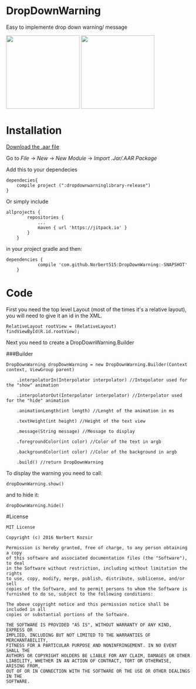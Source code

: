 # DropDownWarning
Easy to implemente drop down warning/ message

<img src="gif/bounce.gif" width="200">
<img src="gif/standart.gif" width="200">

# Installation

[Download the .aar file](https://github.com/Brudigem/DropDownWarning/raw/master/dropdownwarninglibrary-release.aar)

Go to *File* -> *New* -> *New Module* -> *Import .Jar/.AAR Package*

Add this to your dependecies
```
dependecies{
    compile project (":dropdownwarninglibrary-release")
}

```

Or simply include 
```
allprojects {
		repositories {
			...
			maven { url 'https://jitpack.io' }
		}
	}
```
in your project gradle and then:
```
dependencies {
	        compile 'com.github.Norbert515:DropDownWarning:-SNAPSHOT'
	}
```

# Code


First you need the top level Layout (most of the times it's a relative layout), you will need to give it an id in the XML.

```
RelativeLayout rootView = (RelativeLayout) findViewById(R.id.rootView);
```
Next you need to create a DropDownWarning.Builder

###Builder
```
DropDownWarning dropDownWarning = new DropDownWarning.Builder(Context context, ViewGroup parent)

    .interpolatorIn(Interpolator interpolator) //Intepolator used for the "show" animation
    
    .interpolatorOut(Interpolator interpolator) //Interpolator used for the "hide" animation
    
    .animationLength(int length) //Lenght of the animation in ms
    
    .textHeight(int height) //Height of the text view
    
    .message(String message) //Message to display
    
    .foregroundColor(int color) //Color of the text in argb
    
    .backgroundColor(int color) //Color of the background in argb
    
    .build() //return DropDownWarning
```


To display the warning you need to call:
```
dropDownWarning.show()
```
and to hide it:
```
dropDownWarning.hide()
```

#License
```
MIT License

Copyright (c) 2016 Norbert Kozsir

Permission is hereby granted, free of charge, to any person obtaining a copy
of this software and associated documentation files (the "Software"), to deal
in the Software without restriction, including without limitation the rights
to use, copy, modify, merge, publish, distribute, sublicense, and/or sell
copies of the Software, and to permit persons to whom the Software is
furnished to do so, subject to the following conditions:

The above copyright notice and this permission notice shall be included in all
copies or substantial portions of the Software.

THE SOFTWARE IS PROVIDED "AS IS", WITHOUT WARRANTY OF ANY KIND, EXPRESS OR
IMPLIED, INCLUDING BUT NOT LIMITED TO THE WARRANTIES OF MERCHANTABILITY,
FITNESS FOR A PARTICULAR PURPOSE AND NONINFRINGEMENT. IN NO EVENT SHALL THE
AUTHORS OR COPYRIGHT HOLDERS BE LIABLE FOR ANY CLAIM, DAMAGES OR OTHER
LIABILITY, WHETHER IN AN ACTION OF CONTRACT, TORT OR OTHERWISE, ARISING FROM,
OUT OF OR IN CONNECTION WITH THE SOFTWARE OR THE USE OR OTHER DEALINGS IN THE
SOFTWARE.
```


